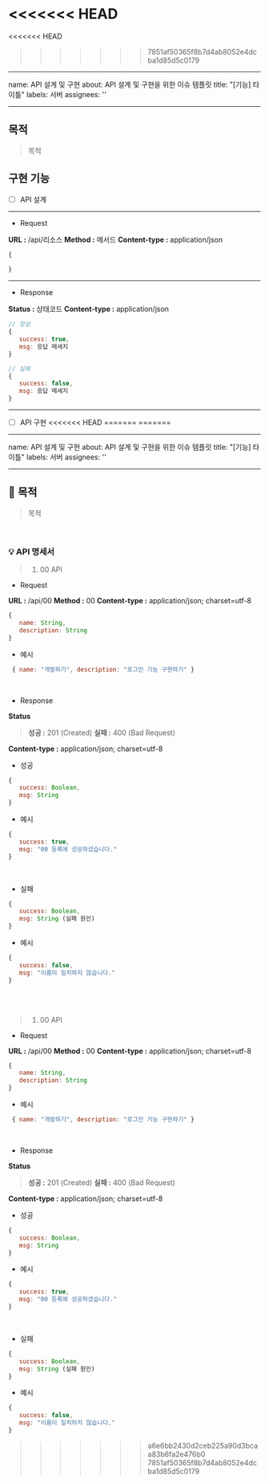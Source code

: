 <<<<<<< HEAD
=======
<<<<<<< HEAD
>>>>>>> 7851af50365f8b7d4ab8052e4dcba1d85d5c0179
---
name: API 설계 및 구현
about: API 설계 및 구현을 위한 이슈 템플릿
title: "[기능] 타이틀"
labels: 서버
assignees: ''

---

## 목적
> 목적

## 구현 기능
- [ ] API 설계
---
* Request

**URL :**  /api/리소스
**Method :** 메서드
**Content-type :** application/json
```js
{
   
}
```
---
* Response  

**Status :** 상태코드
**Content-type :** application/json
```js
// 정상
{
   success: true,
   msg: 응답 메세지
}

// 실패
{
   success: false,
   msg: 응답 메세지
}
```
---
- [ ] API 구현
<<<<<<< HEAD
=======
=======
---
name: API 설계 및 구현
about: API 설계 및 구현을 위한 이슈 템플릿
title: "[기능] 타이틀"
labels: 서버
assignees: ''

---

## 📍 목적
> 목적

<br>

### 💡 API 명세서
> 1. 00 API
* Request

**URL :**  /api/00
**Method :** 00
**Content-type :** application/json; charset=utf-8
```js
{
   name: String,
   description: String
}
```
* 예시
```js
 { name: "개발하기", description: "로그인 기능 구현하기" }
```

<br>

* Response  

**Status** 
>**성공 :** 201 (Created)
>**실패 :** 400 (Bad Request)  

**Content-type :** application/json; charset=utf-8

* 성공
```js
{
   success: Boolean,
   msg: String
}
```
* 예시
```js
{
   success: true,
   msg: "00 등록에 성공하셨습니다."
}
```

<br>

* 실패
```js
{
   success: Boolean,
   msg: String (실패 원인)
}
```
* 예시
```js
{
   success: false,
   msg: "이름이 일치하지 않습니다."
}
```

<br>
<br>

> 1. 00 API
* Request

**URL :**  /api/00
**Method :** 00
**Content-type :** application/json; charset=utf-8
```js
{
   name: String,
   description: String
}
```
* 예시
```js
 { name: "개발하기", description: "로그인 기능 구현하기" }
```

<br>

* Response  

**Status** 
>**성공 :** 201 (Created)
>**실패 :** 400 (Bad Request)  

**Content-type :** application/json; charset=utf-8

* 성공
```js
{
   success: Boolean,
   msg: String
}
```
* 예시
```js
{
   success: true,
   msg: "00 등록에 성공하셨습니다."
}
```

<br>

* 실패
```js
{
   success: Boolean,
   msg: String (실패 원인)
}
```
* 예시
```js
{
   success: false,
   msg: "이름이 일치하지 않습니다."
}
```
>>>>>>> a6e6bb2430d2ceb225a90d3bcaa83b6fa2e476b0
>>>>>>> 7851af50365f8b7d4ab8052e4dcba1d85d5c0179
